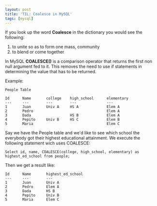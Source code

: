 ```yaml
---
layout: post
title: 'TIL: Coalesce in MySQL'
tags: [mysql]
---
```


If you look up the word **Coalesce** in the dictionary you would see the
following:

1. to unite so as to form one mass, community
2. to blend or come together

In MySQL **COALESCE()** is a comparison operator that returns the first non
null argument fed to it. This removes the need to use if statements in
determining the value that has to be returned.

Example:

    People Table

    Id      Name       college    high_school      elementary
    ---     ---        ---        ---              ---
    1       Juan       Univ A     HS A             Elem A
    2       Pedro                                  Elem A
    3       Dada                  HS B             Elem A
    4       Pepito     Univ B     HS C             Elem B
    5       Maria                                  Elem C

Say we have the People table and we'd like to see which school the everybody got their highest educational attainment. We execute the following statement wich uses COALESCE:


`Select id, name, COALESCE(college, high_school, elementary) as
highest_ed_school from people;`

Then we get a result like:


    Id      Name       highest_ed_school
    ---     ---        ---
    1       Juan       Univ A
    2       Pedro      Elem A
    3       Dada       HS B
    4       Pepito     Univ B
    5       Maria      Elem C

